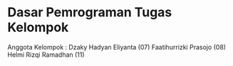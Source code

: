 # Dasar Pemrograman Tugas Kelompok
Anggota Kelompok :
Dzaky Hadyan Eliyanta (07)
Faatihurrizki Prasojo (08)
Helmi Rizqi Ramadhan (11)